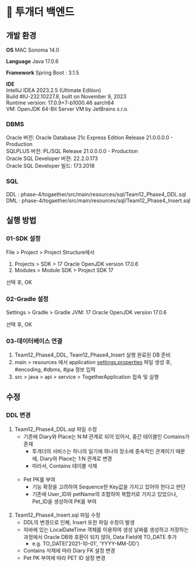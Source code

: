 # 🐶 투개더 백엔드 

## 개발 환경

**OS**
MAC
Sonoma 14.0

**Language**
Java
17.0.6

**Framework**
Spring Boot : 3.1.5

**IDE**</br>
IntelliJ IDEA 2023.2.5 (Ultimate Edition)</br>
Build #IU-232.10227.8, built on November 9, 2023</br>
Runtime version: 17.0.9+7-b1000.46 aarch64</br>
VM: OpenJDK 64-Bit Server VM by JetBrains s.r.o.

### DBMS
Oracle 버전: Oracle Database 21c Express Edition Release 21.0.0.0.0 - Production</br>
SQLPLUS 버전: PL/SQL Release 21.0.0.0.0 - Production</br>
Oracle SQL Developer 버젼: 22.2.0.173</br>
Oracle SQL Developer 빌드: 173.2018</br>

### SQL
DDL : phase-4/togaether/src/main/resources/sql/Team12_Phase4_DDL.sql</br>
DML : phase-4/togaether/src/main/resources/sql/Team12_Phase4_Insert.sql</br>

## 실행 방법
### 01-SDK 설정

File > Project > Project Structure에서

1. Projects > SDK > 17 Oracle OpenJDK version 17.0.6
2. Modules > Module SDK > Project SDK 17

선택 후, OK

### 02-Gradle 설정

Settings > Gradle > Gradle JVM: 17 Oracle OpenJDK version 17.0.6

선택 후, OK

### 03-데이터베이스 연결

1. Team12_Phase4_DDL, Team12_Phase4_Insert 실행 완료된 DB 준비
2. main > resources 에서 application [settings.properties](http://settings.properties) 파일 생성 후, #encoding, #dbms, #jpa 정보 입력
3. src > java > api > service > TogetherApplication 접속 및 실행

## 수정
### DDL 변경
1. Team12_Phase4_DDL.sql 파일 수정
   - 기존에 Diary와 Place는  N:M 관계로 되어 있어서, 중간 테이블인 Contains가 존재
      - 투개더의 서비스는 하나의 일기에 하나의 장소에 종속적인 관계이기 때문에, Diary와 Place는 1:N 관계로 변경
      - 따라서, Contains 테이블 삭제
   </br></br>
   - Pet PK를 부여
      - 기능 확장을 고려하여 Sequence한 Key값을 가지고 있어야 한다고 판단
      - 기존에 User_ID와 petName의 조합하여 복합키로 가지고 있었으나, Pet_ID을 생성하여 PK를 부여
</br></br>
2. Team12_Phase4_Insert.sql 파일 수정
   - DDL의 변경으로 인해, Insert 또한 파일 수정이 발생 
   - 자바에 있는 LocalDateTime 객체를 이용하여 생성 날짜를 생성하고 저장하는 과정에서 Oracle DB와 호환이 되지 않아, Data Field에 TO_DATE 추가
     - e.g. TO_DATE('2021-10-01', 'YYYY-MM-DD')
   - Contains 삭제에 따라 Diary FK 설정 변경
   - Pet PK 부여에 따라 PET ID 설정 변경
  